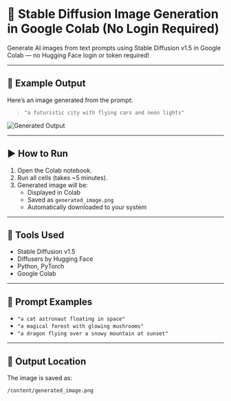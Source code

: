# 🚀 Stable Diffusion Image Generation in Google Colab (No Login Required)

Generate AI images from text prompts using Stable Diffusion v1.5 in Google Colab — no Hugging Face login or token required!

---

## 📸 Example Output

Here’s an image generated from the prompt:

> `"a futuristic city with flying cars and neon lights"`

![Generated Output](generated_image)

---

## ▶️ How to Run

1. Open the Colab notebook.
2. Run all cells (takes ~5 minutes).
3. Generated image will be:
   - Displayed in Colab
   - Saved as `generated_image.png`
   - Automatically downloaded to your system

---

## 🔧 Tools Used

- Stable Diffusion v1.5
- Diffusers by Hugging Face
- Python, PyTorch
- Google Colab

---

## 💬 Prompt Examples

- `"a cat astronaut floating in space"`
- `"a magical forest with glowing mushrooms"`
- `"a dragon flying over a snowy mountain at sunset"`

---

## 📁 Output Location

The image is saved as:

```bash
/content/generated_image.png
